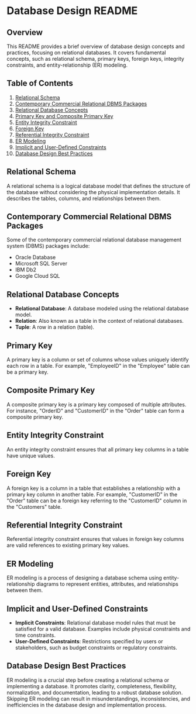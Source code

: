 # Database Design README

## Overview
This README provides a brief overview of database design concepts and practices, focusing on relational databases. It covers fundamental concepts, such as relational schema, primary keys, foreign keys, integrity constraints, and entity-relationship (ER) modeling.

## Table of Contents
1. [Relational Schema](#relational-schema)
2. [Contemporary Commercial Relational DBMS Packages](#commercial-dbms-packages)
3. [Relational Database Concepts](#relational-database-concepts)
4. [Primary Key and Composite Primary Key](#primary-key)
5. [Entity Integrity Constraint](#entity-integrity-constraint)
6. [Foreign Key](#foreign-key)
7. [Referential Integrity Constraint](#referential-integrity-constraint)
8. [ER Modeling](#er-modeling)
9. [Implicit and User-Defined Constraints](#constraints)
10. [Database Design Best Practices](#best-practices)

## Relational Schema
A relational schema is a logical database model that defines the structure of the database without considering the physical implementation details. It describes the tables, columns, and relationships between them.

## Contemporary Commercial Relational DBMS Packages
Some of the contemporary commercial relational database management system (DBMS) packages include:
- Oracle Database
- Microsoft SQL Server
- IBM Db2
- Google Cloud SQL

## Relational Database Concepts
- **Relational Database**: A database modeled using the relational database model.
- **Relation**: Also known as a table in the context of relational databases.
- **Tuple**: A row in a relation (table).

## Primary Key
A primary key is a column or set of columns whose values uniquely identify each row in a table. For example, "EmployeeID" in the "Employee" table can be a primary key.

## Composite Primary Key
A composite primary key is a primary key composed of multiple attributes. For instance, "OrderID" and "CustomerID" in the "Order" table can form a composite primary key.

## Entity Integrity Constraint
An entity integrity constraint ensures that all primary key columns in a table have unique values.

## Foreign Key
A foreign key is a column in a table that establishes a relationship with a primary key column in another table. For example, "CustomerID" in the "Order" table can be a foreign key referring to the "CustomerID" column in the "Customers" table.

## Referential Integrity Constraint
Referential integrity constraint ensures that values in foreign key columns are valid references to existing primary key values.

## ER Modeling
ER modeling is a process of designing a database schema using entity-relationship diagrams to represent entities, attributes, and relationships between them.

## Implicit and User-Defined Constraints
- **Implicit Constraints**: Relational database model rules that must be satisfied for a valid database. Examples include physical constraints and time constraints.
- **User-Defined Constraints**: Restrictions specified by users or stakeholders, such as budget constraints or regulatory constraints.

## Database Design Best Practices
ER modeling is a crucial step before creating a relational schema or implementing a database. It promotes clarity, completeness, flexibility, normalization, and documentation, leading to a robust database solution. Skipping ER modeling can result in misunderstandings, inconsistencies, and inefficiencies in the database design and implementation process.
